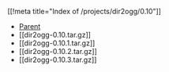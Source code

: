 [[!meta title="Index of /projects/dir2ogg/0.10"]]
* [Parent](../)
* [[dir2ogg-0.10.tar.gz]]
* [[dir2ogg-0.10.1.tar.gz]]
* [[dir2ogg-0.10.2.tar.gz]]
* [[dir2ogg-0.10.3.tar.gz]]

